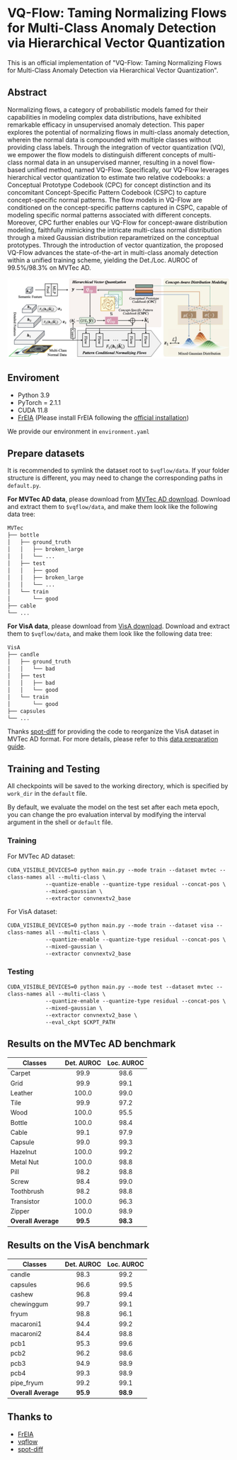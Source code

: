 # VQ-Flow: Taming Normalizing Flows for Multi-Class Anomaly Detection via Hierarchical Vector Quantization

This is an official implementation of "VQ-Flow: Taming Normalizing Flows for Multi-Class Anomaly Detection via Hierarchical Vector Quantization".

## Abstract

Normalizing flows, a category of probabilistic models famed for their capabilities in modeling complex data distributions, have exhibited remarkable efficacy in unsupervised anomaly detection. This paper explores the potential of normalizing flows in multi-class anomaly detection, wherein the normal data is compounded with multiple classes without providing class labels. Through the integration of vector quantization (VQ), we empower the flow models to distinguish different concepts of multi-class normal data in an unsupervised manner, resulting in a novel flow-based unified method, named VQ-Flow. Specifically, our VQ-Flow leverages hierarchical vector quantization to estimate two relative codebooks: a Conceptual Prototype Codebook (CPC) for concept distinction and its concomitant Concept-Specific Pattern Codebook (CSPC) to capture concept-specific normal patterns. The flow models in VQ-Flow are conditioned on the concept-specific patterns captured in CSPC, capable of modeling specific normal patterns associated with different concepts. Moreover, CPC further enables our VQ-Flow for concept-aware distribution modeling, faithfully mimicking the intricate multi-class normal distribution through a mixed Gaussian distribution reparametrized on the conceptual prototypes. Through the introduction of vector quantization, the proposed VQ-Flow advances the state-of-the-art in multi-class anomaly detection within a unified training scheme, yielding the Det./Loc. AUROC of 99.5%/98.3% on MVTec AD.

![The framework of vqflow](./imgs/framework.jpg)

## Enviroment

- Python 3.9
- PyTorch = 2.1.1
- CUDA 11.8
- [FrEIA](https://github.com/VLL-HD/FrEIA) (Please install FrEIA following the [official installation](https://github.com/VLL-HD/FrEIA#table-of-contents))

We provide our environment in `environment.yaml`

## Prepare datasets

It is recommended to symlink the dataset root to `$vqflow/data`.
If your folder structure is different, you may need to change the corresponding paths in `default.py`.

**For MVTec AD data**, please download from [MVTec AD download](https://www.mvtec.com/company/research/datasets/mvtec-ad). Download and extract them to `$vqflow/data`, and make them look like the following data tree:

```shell
MVTec
├── bottle
│   ├── ground_truth
│   │   ├── broken_large
│   │   └── ...
│   ├── test
│   │   ├── good
│   │   ├── broken_large
│   │   └── ...
│   └── train
│       └── good
├── cable
└── ...
```

**For VisA data**, please download from [VisA download](https://amazon-visual-anomaly.s3.us-west-2.amazonaws.com/VisA_20220922.tar). Download and extract them to `$vqflow/data`, and make them look like the following data tree:

```shell
VisA
├── candle
│   ├── ground_truth
│   │   └── bad
│   ├── test
│   │   ├── bad
│   │   └── good
│   └── train
│       └── good
├── capsules
└── ...
```

Thanks [spot-diff](https://github.com/amazon-science/spot-diff/tree/main) for providing the code to reorganize the VisA dataset in MVTec AD format. For more details, please refer to this [data preparation guide](https://github.com/amazon-science/spot-diff/tree/main#data-preparation).

## Training and Testing

All checkpoints will be saved to the working directory, which is specified by `work_dir` in the `default` file.

By default, we evaluate the model on the test set after each meta epoch, you can change the pro evaluation interval by modifying the interval argument in the shell or `default` file.

### Training

For MVTec AD dataset:
```shell
CUDA_VISIBLE_DEVICES=0 python main.py --mode train --dataset mvtec --class-names all --multi-class \
            --quantize-enable --quantize-type residual --concat-pos \
            --mixed-gaussian \
            --extractor convnextv2_base 
```

For VisA dataset:
```shell
CUDA_VISIBLE_DEVICES=0 python main.py --mode train --dataset visa --class-names all --multi-class \
            --quantize-enable --quantize-type residual --concat-pos \
            --mixed-gaussian \
            --extractor convnextv2_base 
```

### Testing

```shell
CUDA_VISIBLE_DEVICES=0 python main.py --mode test --dataset mvtec --class-names all --multi-class \
            --quantize-enable --quantize-type residual --concat-pos \
            --mixed-gaussian \
            --extractor convnextv2_base \
            --eval_ckpt $CKPT_PATH
```

## Results on the MVTec AD benchmark

| Classes             | Det. AUROC | Loc. AUROC |
| ------------------- | :--------: | :--------: |
| Carpet              |    99.9    |    98.6    |
| Grid                |    99.9    |    99.1    |
| Leather             |   100.0    |    99.0    |
| Tile                |    99.9    |    97.2    |
| Wood                |   100.0    |    95.5    |
| Bottle              |   100.0    |    98.4    |
| Cable               |    99.1    |    97.9    |
| Capsule             |    99.0    |    99.3    |
| Hazelnut            |   100.0    |    99.2    |
| Metal Nut           |   100.0    |    98.8    |
| Pill                |    98.2    |    98.8    |
| Screw               |    98.4    |    99.0    |
| Toothbrush          |    98.2    |    98.8    |
| Transistor          |   100.0    |    96.3    |
| Zipper              |   100.0    |    98.9    |
| **Overall Average** |  **99.5**  |  **98.3**  |

## Results on the VisA benchmark

| Classes             | Det. AUROC | Loc. AUROC |
| ------------------- | :--------: | :--------: |
| candle              |    98.3    |    99.2    |
| capsules            |    96.6    |    99.5    |
| cashew              |    96.8    |    99.4    |
| chewinggum          |    99.7    |    99.1    |
| fryum               |    98.8    |    96.1    |
| macaroni1           |    94.4    |    99.2    |
| macaroni2           |    84.4    |    98.8    |
| pcb1                |    95.3    |    99.6    |
| pcb2                |    96.2    |    98.6    |
| pcb3                |    94.9    |    98.9    |
| pcb4                |    99.3    |    98.9    |
| pipe_fryum          |    99.2    |    99.1    |
| **Overall Average** |  **95.9**  |  **98.9**  |


## Thanks to

- [FrEIA](https://github.com/VLL-HD/FrEIA)
- [vqflow](https://github.com/cool-xuan/vqflow)
- [spot-diff](https://github.com/amazon-science/spot-diff/tree/main)
